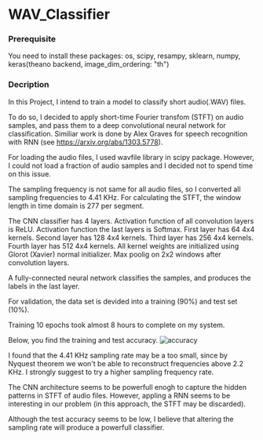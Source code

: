 # WAV_Classifier

### Prerequisite

You need to install these packages: os, scipy, resampy, sklearn, numpy, keras(theano backend, image_dim_ordering: "th")

### Decription

In this Project, I intend to train a model to classify short audio(.WAV) files.

To do so, I decided to apply short-time Fourier transfom (STFT) on audio samples, and pass them to a deep convolutional neural network for classification. Similiar work is done by Alex Graves for speech recognition with RNN (see https://arxiv.org/abs/1303.5778).

For loading the audio files, I used wavfile library in scipy package. However, I could not load a fraction of audio samples and I decided not to spend time on this issue.

The sampling frequency is not same for all audio files, so I converted all sampling frequencies to 4.41 KHz.
For calculating the STFT, the window length in time domain is 277 per segment.

The CNN classifier has 4 layers.
Activation function of all convolution layers is ReLU.
Activation function the last layers is Softmax.
First layer has  64 4x4 kernels. Second layer has 128 4x4 kernels.
Third layer has 256 4x4 kernels. Fourth layer has 512 4x4 kernels.
All kernel weights are initialized using Glorot (Xavier) normal initializer.
Max poolig on 2x2 windows after convolution layers.

A fully-connected neural network classifies the samples, and produces the labels in the last layer.

For validation, the data set is devided into a training (90%) and test set (10%).

Training 10 epochs took almost 8 hours to complete on my system. 

Below, you find the training and test accuracy.
![accuracy](https://user-images.githubusercontent.com/20826407/33618511-be06be90-d9b0-11e7-99cc-756391aa7761.png)

I found that the 4.41 KHz sampling rate may be a too small, since by Nyquest theorem we won't be able to reconstruct frequencies above 2.2 KHz. I strongly suggest to try a higher sampling frequency rate.

The CNN architecture seems to be powerfull enogh to capture the hidden patterns in STFT of audio files. However, appling a RNN seems to be interesting in our problem (in this approach, the STFT may be discarded).

Although the test accuracy seems to be low, I believe that altering the sampling rate will produce a powerfull classifier.
